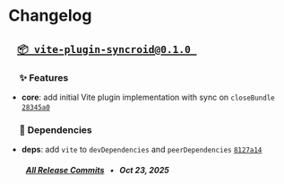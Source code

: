 # Changelog


## &ensp; [` 📦 vite-plugin-syncroid@0.1.0  `](https://github.com/kh4f/syncroid/commits/vite-plugin-syncroid@0.1.0)

### &nbsp;&nbsp;&nbsp;&nbsp;&nbsp;✨ Features
- **core**: add initial Vite plugin implementation with sync on `closeBundle` [`28345a0`](https://github.com/kh4f/syncroid/commit/28345a0)

### &nbsp;&nbsp;&nbsp;&nbsp;&nbsp;🧩 Dependencies
- **deps**: add `vite` to `devDependencies` and `peerDependencies` [`8127a14`](https://github.com/kh4f/syncroid/commit/8127a14)

##### &emsp;&ensp;&nbsp;&nbsp; [_All Release Commits_](https://github.com/kh4f/syncroid/commits/vite-plugin-syncroid@0.1.0) &ensp;•&ensp; _Oct 23, 2025_


